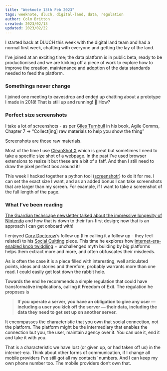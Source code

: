 ```yaml
---
title: "Weeknote 13th Feb 2023"
tags: weeknote, dluch, digital-land, data, regulation
author: Colm Britton
created: 2023/02/13
updated: 2023/02/22
---
```


I started back at DLUCH this week with the digital land team and had a normal first week, chatting with everyone and getting the lay of the land.

I’ve joined at an exciting time; the data platform is in public beta, ready to be productionised and we are kicking off a piece of work to explore how to improve the creation, maintenance and adoption of the data standards needed to feed the platform.

### Somethings never change

I joined one meeting to eavesdrop and ended up chatting about a prototype I made in 2018! That is still up and running! 🫣 How?

### Perfect size screenshots

I take a lot of screenshots - as per [Giles Turnbull](https://gilest.org/) in his book, Agile Comms, Chapter 7 → “Collect[ing] raw materials to help you show the thing”

Screenshots are those raw materials.

Most of the time I use [CleanShot X](https://cleanshot.com/) which is great but sometimes I need to take a specific size shot of a webpage. In the past I’ve used browser extensions to resize it but these are a bit of a faff. And then I still need to draw the pixel perfect box around it!

This week I hacked together a python tool ([screenshotr](https://github.com/colmjude/screenshotr)) to do it for me. I can set the exact size I want, and as an added bonus I can take screenshots that are larger than my screen. For example, if I want to take a screenshot of the full length of the page.

### What I’ve been reading

[The Guardian techscape newsletter talked about the impressive longevity of Nintendo](https://www.theguardian.com/technology/2023/feb/14/techscape-nintendo-innovation-tech-company) and how that is down to their fun-first design; now that is an approach I can get onboard with!

I enjoyed [Cory Doctorow](https://twitter.com/doctorow/)’s follow up (I’m calling it a follow up - they feel related) to his [Social Quitting](https://pluralistic.net/2023/01/08/watch-the-surpluses/#exogenous-shocks) piece. This time he explores how [internet-era-enabled knob twiddling](https://doctorow.medium.com/twiddler-1b5c9690cce6) + unchallenged myth building by big platforms helps them extract more and more, and often obfuscates their misdeeds.

As is often the case it is a piece filled with interesting, well articulated points, ideas and stories and therefore, probably warrants more than one read. I could easily get lost down the rabbit hole.

Towards the end he recommends a simple regulation that could have transformative implications, calling it Freedom of Exit. The regulation he proposes is

> **If you operate a server, you have an obligation to give any user — including a user you kick off the server — their data, including the data they need to get set up on another server.**

It encompasses the characteristic that you own that social connection, not the platform. The platform might be the intermediary that enables the connection but you, the user, maintain agency over it. You can use it, end it and take it with you.

That is a characteristic we have lost (or given up, or had taken off us) in the internet-era. Think about other forms of communication, if I change all mobile providers I’ve still got all my contacts’ numbers. And I can keep my own phone number too. The mobile providers don’t own that.
